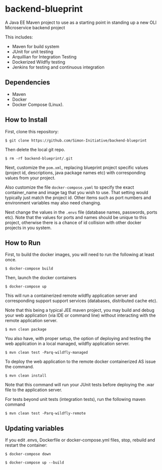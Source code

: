 # backend-blueprint
A Java EE Maven project to use as a starting point in standing up a new OLI Microservice backend project

This includes:
* Maven for build system
* JUnit for unit testing
* Arquillian for Integration Testing
* Dockerized Wildfly testing 
* Jenkins for testing and continuous integration

## Dependencies
* Maven
* Docker
* Docker Compose (Linux).

## How to Install

First, clone this repository:

```
$ git clone https://github.com/Simon-Initiative/backend-blueprint
```

Then delete the local git repo.

```
$ rm -rf backend-blueprint/.git
```

Next, customize the `pom.xml`, replacing blueprint project specific values 
(project id, descriptions, java package names etc) with corresponding 
values from your project. 

Also customize the file `docker-compose.yaml` to specify the exact container_name and image tag that you wish
to use.  That setting would typically just match the project id. Other items such as port numbers and 
environment variables may also need changing.

Next change the values in the `.envs` file (database names, passwords, ports etc). Note that the 
values for ports and names should be unique to this project, otherwise there is a
chance of id collision with other docker projects in you system.  

## How to Run

First, to build the docker images, you will need to run the following at least once.

```
$ docker-compose build
```

Then, launch the docker containers 
```
$ docker-compose up
```
This will run a containerized remote wildfly application server and corresponding support 
support services (databases, distributed cache etc). 

Note that this being a typical JEE maven project, you may build and debug your web
application (via IDE or command line) without interacting with the remote application 
server.

```
$ mvn clean package
```
You also have, with proper setup, the option of deploying and testing the web application in a local managed,
wildfly application server.
```
$ mvn clean test -Parq-wildfly-managed
```

To deploy the web application to the remote docker containerized AS issue the command.
```
$ mvn clean install
```
Note that this command will run your JUnit tests before deploying the .war file to the 
application server.

For tests beyond unit tests (integration tests), run the following maven command
```
$ mvn clean test -Parq-wildfly-remote
```

## Updating variables

If you edit .envs, Dockerfile or docker-compose.yml files, stop, rebuild and restart the container:

```
$ docker-compose down

$ docker-compose up --build
```

